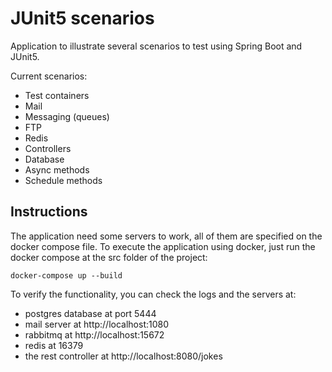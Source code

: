 # JUnit5 scenarios

Application to illustrate several scenarios to test using Spring Boot and JUnit5.

Current scenarios:
- Test containers
- Mail
- Messaging (queues)
- FTP
- Redis
- Controllers
- Database
- Async methods
- Schedule methods

## Instructions

The application need some servers to work, all of them are specified on the docker compose file. To execute the application using docker, just run the docker compose at the src folder of the project:

    docker-compose up --build

To verify the functionality, you can check the logs and the servers at:
- postgres database at port 5444
- mail server at http://localhost:1080
- rabbitmq at http://localhost:15672
- redis at 16379
- the rest controller at http://localhost:8080/jokes

